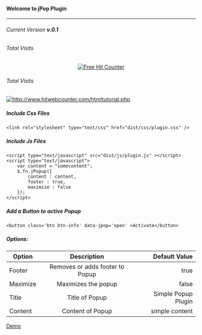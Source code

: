 #### Welcome to jPop Plugin
-----------------------------------------

###### Current Version **v.0.1**


###### Total Visits

<div align='center'><a href='http://www.hit-counts.com'><img src='http://www.hit-counts.com/counter.php?t=MTM5MTk1Mw==' border='0' alt='Free Hit Counter'></a></div>

###### Total Visits
<!-- hitwebcounter Code START -->
<a href="http://www.hitwebcounter.com" target="_blank">
<img src="http://hitwebcounter.com/counter/counter.php?page=6467975&style=0006&nbdigits=9&type=page&initCount=0" title="http://www.hitwebcounter.com/htmltutorial.php" Alt="http://www.hitwebcounter.com/htmltutorial.php"   border="0" >
</a>


##### Include Css Files

    <link rel="stylesheet" type="text/css" href="dist/css/plugin.css" />

##### Include Js Files

    <script type="text/javascript" src="dist/js/plugin.js" ></script>
    <script type="text/javascript">
    	var content = "somecontent";
    	$.fn.jPopup({
    		content : content,
    		footer : true,
    		maximize : false 
    	});
    </script>


##### Add a Button to active Popup

    <button class='btn btn-info' data-jpop='open' >Activate</button>


##### Options:

| Option   |      Description      |  Default Value |
|----------|:-------------:|------:|
| Footer |  Removes or adds footer to Popup | true |
| Maximize |  Maximizes the popup | false |
| Title |Title of Popup   |   Simple Popup Plugin |
| Content | Content of Popup  |    simple content |


<a href="https://rawgit.com/iksdatoo/jPop/master/index.html" class='btn btn-info' >Demo</a>
